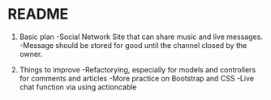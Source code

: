 # README

1. Basic plan
-Social Network Site that can share music and live messages. 
-Message should be stored for good until the channel closed by the owner. 



2. Things to improve 
-Refactorying, especially for models and controllers for comments and articles
-More practice on Bootstrap and CSS
-Live chat function via using actioncable 

